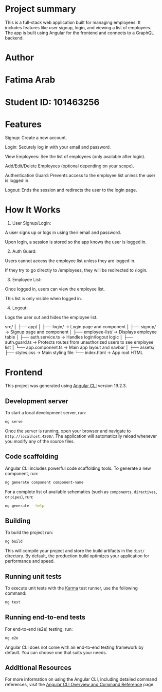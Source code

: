# Project summary
This is a full-stack web application built for managing employees. It includes features like user signup, login, and viewing a list of employees. The app is built using Angular for the frontend and connects to a GraphQL backend.

# Author
# Fatima Arab
# Student ID: 101463256

# Features
Signup: Create a new account.

Login: Securely log in with your email and password.

View Employees: See the list of employees (only available after login).

Add/Edit/Delete Employees (optional depending on your scope).

Authentication Guard: Prevents access to the employee list unless the user is logged in.

Logout: Ends the session and redirects the user to the login page.

# How It Works
1. User Signup/Login:

A user signs up or logs in using their email and password.

Upon login, a session is stored so the app knows the user is logged in.

2. Auth Guard:

Users cannot access the employee list unless they are logged in.

If they try to go directly to /employees, they will be redirected to /login.

3. Employee List:

Once logged in, users can view the employee list.

This list is only visible when logged in.

4. Logout:

Logs the user out and hides the employee list.


src/
│
├── app/
│   ├── login/               → Login page and component
│   ├── signup/              → Signup page and component
│   ├── employee-list/       → Displays employee table
│   ├── auth.service.ts      → Handles login/logout logic
│   ├── auth.guard.ts        → Protects routes from unauthorized users to see employee list
│   └── app.component.ts     → Main app layout and navbar
│
├── assets/
├── styles.css               → Main styling file
└── index.html               → App root HTML






































































# Frontend

This project was generated using [Angular CLI](https://github.com/angular/angular-cli) version 19.2.3.

## Development server

To start a local development server, run:

```bash
ng serve
```

Once the server is running, open your browser and navigate to `http://localhost:4200/`. The application will automatically reload whenever you modify any of the source files.

## Code scaffolding

Angular CLI includes powerful code scaffolding tools. To generate a new component, run:

```bash
ng generate component component-name
```

For a complete list of available schematics (such as `components`, `directives`, or `pipes`), run:

```bash
ng generate --help
```

## Building

To build the project run:

```bash
ng build
```

This will compile your project and store the build artifacts in the `dist/` directory. By default, the production build optimizes your application for performance and speed.

## Running unit tests

To execute unit tests with the [Karma](https://karma-runner.github.io) test runner, use the following command:

```bash
ng test
```

## Running end-to-end tests

For end-to-end (e2e) testing, run:

```bash
ng e2e
```

Angular CLI does not come with an end-to-end testing framework by default. You can choose one that suits your needs.

## Additional Resources

For more information on using the Angular CLI, including detailed command references, visit the [Angular CLI Overview and Command Reference](https://angular.dev/tools/cli) page.
